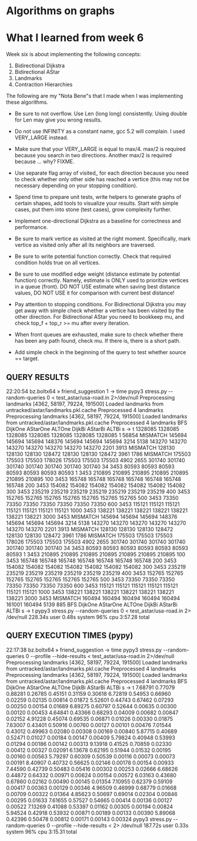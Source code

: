 Algorithms on graphs
====================

# What I learned from week 6

Week six is about implementing the following concepts:

1. Bidirectional Dijkstra
2. Bidirectional AStar
3. Landmarks
4. Contraction Hierarchies

The following are my "Nota Bene"s that I made when I was implementing these
algorithms.

* Be sure to not overflow. Use Len (long long) consistently. Using double
  for Len may give you wrong results.

* Do not use INFINITY as a constant name, gcc 5.2 will complain. I used
  VERY_LARGE instead.

* Make sure that your VERY_LARGE is equal to max/4. max/2 is required because
  you search in two directions. Another max/2 is required because ... why?
  FIXME.

* Use separate flag array of visited_ for each direction because you need to
  check whether only other side has reached a vertice (this may not be necessary
  depending on your stopping condition).

* Spend time to prepare unit tests, write helpers to generate graphs of
  certain shapes, add tools to visualize your results. Start with simple
  cases, put them into stone (test cases), grow complexity further.

* Implement one-directional Dijkstra as a baseline for correctness and
  performance.

* Be sure to mark vertice as visited at the right moment. Specifically,
  mark vertice as visited only after all its neighbors are traversed.

* Be sure to write potential function correctly. Check that required condition
  holds true on all vertices.

* Be sure to use modified edge weight (distance estimate by potential
  function) correctly. Namely, estimate is ONLY used to prioritize vertices
  in a queue (front). DO NOT USE estimate when saving best distance values,
  DO NOT USE it for comparison with current best distance!

* Pay attention to stopping conditions. For Bidirectional Dijkstra you may
  get away with simple check whether a vertice has been visited by the
  other direction. For Bidirectional AStar you need to bookkeep mu,
  and check top_f + top_r >= mu after every iteration.

* When front queues are exhausted, make sure to check whether there has been
  any path found, check mu. If there is, there is a short path.

* Add simple check in the beginning of the query to test whether
  source == target.


## QUERY RESULTS

22:20:54 bz.boltx64 » friend_suggestion 1 → time pypy3 stress.py --random-queries 0 < test_astar/usa-road.in 2>/dev/null 
Preprocessing landmarks [4362, 58197, 79224, 191500]
Loaded landmarks from untracked/astar/landmarks.pkl.cache
Preprocessed 4 landmarks
Preprocessing landmarks [4362, 58197, 79224, 191500]
Loaded landmarks from untracked/astar/landmarks.pkl.cache
Preprocessed 4 landmarks
                 BFS   DijkOne  AStarOne    ALTOne    DijkBi   AStarBi     ALTBi    s -> t
             1328085   1328085   1328085   1328085   1328085   1328085   1328085   1 56854
  MISMATCH    145694    145694    145694    148376    145694    145694    145694 3214 5138
              143270    143270    143270    143270    143270    143270    143270 2201 3913
  MISMATCH    128130    128130    128130    128472    128130    128130    128472 3961 1786
  MISMATCH    175503    175503    175503    178026    175503    175503    175503 4902 2655
              301740    301740    301740    301740    301740    301740    301740   34 3453
               80593     80593     80593     80593     80593     80593     80593    1 3453
              210895    210895    210895    210895    210895    210895    210895  100 3453
              165748    165748    165748    165748    165748    165748    165748  200 3453
              154082    154082    154082    154082    154082    154082    154082  300 3453
              235219    235219    235219    235219    235219    235219    235219  400 3453
              152765    152765    152765    152765    152765    152765    152765  500 3453
               73350     73350     73350     73350     73350     73350     73350  600 3453
              115121    115121    115121    115121    115121    115121    115121 1000 3453
              138221    138221    138221    138221    138221    138221    138221 3000 3453
  MISMATCH    145694    145694    145694    148376    145694    145694    145694 3214 5138
              143270    143270    143270    143270    143270    143270    143270 2201 3913
  MISMATCH    128130    128130    128130    128472    128130    128130    128472 3961 1786
  MISMATCH    175503    175503    175503    178026    175503    175503    175503 4902 2655
              301740    301740    301740    301740    301740    301740    301740   34 3453
               80593     80593     80593     80593     80593     80593     80593    1 3453
              210895    210895    210895    210895    210895    210895    210895  100 3453
              165748    165748    165748    165748    165748    165748    165748  200 3453
              154082    154082    154082    154082    154082    154082    154082  300 3453
              235219    235219    235219    235219    235219    235219    235219  400 3453
              152765    152765    152765    152765    152765    152765    152765  500 3453
               73350     73350     73350     73350     73350     73350     73350  600 3453
              115121    115121    115121    115121    115121    115121    115121 1000 3453
              138221    138221    138221    138221    138221    138221    138221 3000 3453
  MISMATCH    160494    160494    160494    160494    160494    161001    160494  5139 885
                 BFS   DijkOne  AStarOne    ALTOne    DijkBi   AStarBi     ALTBi    s -> t
pypy3 stress.py --random-queries 0 < test_astar/usa-road.in 2> /dev/null  228.34s user 0.48s system 96% cpu 3:57.28 total


## QUERY EXECUTION TIMES (pypy)

22:17:38 bz.boltx64 » friend_suggestion → time pypy3 stress.py --random-queries 0 --profile --hide-results < test_astar/usa-road.in 2>/dev/null
Preprocessing landmarks [4362, 58197, 79224, 191500]
Loaded landmarks from untracked/astar/landmarks.pkl.cache
Preprocessed 4 landmarks
Preprocessing landmarks [4362, 58197, 79224, 191500]
Loaded landmarks from untracked/astar/landmarks.pkl.cache
Preprocessed 4 landmarks
                 BFS   DijkOne  AStarOne    ALTOne    DijkBi   AStarBi     ALTBi    s -> t
    <time>   7.68791   0.77079   0.88281   0.26785   0.45151   0.31159   0.30618
    <time>   6.72819   0.54953   0.66960   0.02259   0.02135   0.00814   0.01872
    <time>   5.52601   0.44743   0.67462   0.07293   0.00250   0.00154   0.01689
    <time>   6.89275   0.60797   0.52644   0.00635   0.00300   0.00120   0.00453
    <time>   4.64841   0.43366   0.68293   0.04009   0.00682   0.00847   0.02152
    <time>   4.91228   0.45074   0.69535   0.06871   0.01026   0.00330   0.01875
    <time>   7.63007   0.43401   0.50916   0.00760   0.00127   0.00101   0.00476
    <time>   7.01544   0.43012   0.49963   0.02080   0.00308   0.00169   0.00840
    <time>   5.87715   0.40689   0.52471   0.01027   0.00184   0.00147   0.00409
    <time>   5.79824   0.40948   0.53993   0.01294   0.00186   0.00142   0.00313
    <time>   9.13918   0.41525   0.70859   0.02330   0.00412   0.00327   0.02091
    <time>   6.13678   0.62195   0.51944   0.01532   0.00195   0.00160   0.00563
    <time>   5.79297   0.60309   0.50539   0.00116   0.00073   0.00073   0.00191
    <time>   8.40907   0.40732   0.56625   0.02146   0.00178   0.00154   0.00933
    <time>   7.44590   0.42739   0.50483   0.05416   0.00302   0.00253   0.02666
    <time>   6.68626   0.44872   0.64332   0.00971   0.00624   0.00154   0.00572
    <time>   6.03163   0.43680   0.67860   0.02162   0.00490   0.00145   0.01354
    <time>   7.10955   0.62379   0.59109   0.00417   0.00363   0.00129   0.00346
    <time>   4.96509   0.46999   0.68779   0.01668   0.00709   0.00322   0.01364
    <time>   4.85623   0.50697   0.69014   0.02304   0.00846   0.00295   0.01633
    <time>   7.61655   0.57527   0.54665   0.00414   0.00136   0.00127   0.00522
    <time>   7.13269   0.41088   0.53397   0.01162   0.00305   0.00194   0.00824
    <time>   5.94524   0.42918   0.53932   0.00871   0.00189   0.00133   0.00390
    <time>   5.89068   0.42396   0.50478   0.00812   0.00171   0.00143   0.00324
pypy3 stress.py --random-queries 0 --profile --hide-results <  2> /dev/null  187.72s user 0.33s system 96% cpu 3:15.31 total

